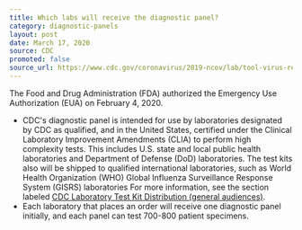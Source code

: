 ```yaml
---
title: Which labs will receive the diagnostic panel?
category: diagnostic-panels
layout: post
date: March 17, 2020
source: CDC
promoted: false
source_url: https://www.cdc.gov/coronavirus/2019-ncov/lab/tool-virus-requests.html
---
```


The Food and Drug Administration (FDA) authorized the Emergency Use Authorization (EUA) on February 4, 2020.

* CDC's diagnostic panel is intended for use by laboratories designated by CDC as qualified, and in the United States, certified under the Clinical Laboratory Improvement Amendments (CLIA) to perform high complexity tests. This includes U.S. state and local public health laboratories and Department of Defense (DoD) laboratories. The test kits also will be shipped to qualified international laboratories, such as World Health Organization (WHO) Global Influenza Surveillance Response System (GISRS) laboratories For more information, see the section labeled [CDC Laboratory Test Kit Distribution (general audiences)](https://www.cdc.gov/coronavirus/2019-ncov/lab/tool-virus-requests.html#test_distribute).
* Each laboratory that places an order will receive one diagnostic panel initially, and each panel can test 700-800 patient specimens.
